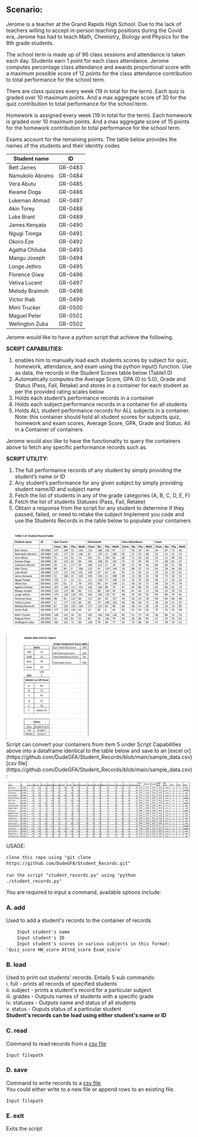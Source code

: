 ## Scenario:

Jerome is a teacher at the Grand Rapids High School. Due to the lack of teachers willing to accept in-person teaching positions during the Covid era, Jerome has had to teach Math, Chemistry, Biology and Physics for the 8th grade students. 

The school term is made up of 96 class sessions and attendance is taken each day. Students earn 1 point for each class attendance. Jerome computes percentage class attendance and awards proportional score with a maximum possible score of 12 points for the class attendance contribution to total performance for the school term. 

There are class quizzes every week (19 in total for the term). Each quiz is graded over 10 maximum points. And a max aggregate score of 30 for the quiz contribution to total performance for the school term.

Homework is assigned every week (19 in total for the term). Each homework is graded over 10 maximum points. And a max aggregate score of 15 points for the homework contribution to total performance for the school term.

Exams account for the remaining points. The table below provides the names of the students and their identity codes

| Student name | ID       |
|--------------|----------|
| Bett James   |  GR-0483 |
| Namukolo Abrams| GR-0484 |
| Vera Abutu | GR-0485 |
| Kwame Doga | GR-0486 |
| Lukeman Ahmad | GR-0487 |
| Akin Torey | GR-0488 |
| Luke Brant | GR-0489 |
| James Kenyata | GR-0490 |
| Ngugi Tionga | GR-0491 |
| Okoro Eze | GR-0492 |
| Agatha Chiluba | GR-0493 |
| Mangu Joseph | GR-0494 |
| Longe Jethro | GR-0495 |
| Florence Giwa | GR-0496 |
| Vetiva Lucent | GR-0497 |
| Melody Braimoh | GR-0498 |
| Victor Ihab | GR-0499 |
| Mimi Trucker | GR-0500 |
| Maguel Peter | GR-0501 |
| Wellington Zuba | GR-0502 |

Jerome would like to have a python script that achieve the following.

**SCRIPT CAPABILITIES:**
1. enables him to manually load each students scores by subject for quiz, homework, attendance, and exam using the python input() function. Use as data, the records in the Student Scores table below (Table1.0) 
2. Automatically computes the Average Score, GPA (0 to 5.0), Grade and Status (Pass, Fail, Retake) and stores in a container for each student as per the provided rating scales below 
3. Holds each student’s performance records in a container 
4. Holds each subject performance records in a container for all students 
5. Holds ALL student performance records for ALL subjects in a container. Note: this container should hold all student scores for subjects quiz, homework and exam scores, Average Score, GPA, Grade and Status. All in a Container of containers 

Jerome would also like to have the functionality to query the containers above to fetch any specific performance records such as. 

**SCRIPT UTILITY:**
1. The full performance records of any student by simply providing the student’s name or ID 
2. Any student’s performance for any given subject by simply providing student name/ID and subject name 
3. Fetch the list of students in any of the grade categories (A, B, C, D, E, F) 
4. Fetch the list of students Statuses (Pass, Fail, Retake) 
5. Obtain a response from the script for any student to determine if they passed, failed, or need to retake the subject Implement you code and use the Students Records in the table below to populate your containers

<img src="https://github.com/DudeGFA/Student_Records/blob/main/README_Images/Student_Record_table.png"/>
<img src="https://github.com/DudeGFA/Student_Records/blob/main/README_Images/Grade_and_status_tables.png"/>
Script can convert your containers from item 5 under Script Capabilities above into a dataframe identical to the table below and save to an [excel or](https://github.com/DudeGFA/Student_Records/blob/main/sample_data.csv) [csv file](https://github.com/DudeGFA/Student_Records/blob/main/sample_data.csv) :

<img src="https://github.com/DudeGFA/Student_Records/blob/main/README_Images/Records_CSV_sample.png"/>
USAGE:

    clone this repo using "git clone https://github.com/DudeGFA/Student_Records.git"
    
    run the script "student_records.py" using "python ./student_records.py"

You are required to input a command, available options include:

### A. add

   Used to add a student's records to the container of records
 
        Input student's name    
        Input student's ID  
        Input student's scores in various subjects in this format: 'Quiz_score HW_score Attnd_score Exam_score'
   
### B. load     
   Used to print out students' records. Entails 5 sub commands:         \
    i. full - prints all records of specified students              
    ii. subject - prints a student's record for a particular subject   
    iii. grades - Outputs names of students with a specific grade   
    iv. statuses - Outputs name and status of all students  
    v. status - Ouputs status of a particular student   
    **Student's records can be load using either student's name or ID**
### C. read
   Command to read records from a [csv file](https://github.com/DudeGFA/Student_Records/blob/main/sample_data.csv)  
   
    Input filepath
    
### D. save
   Command to write records to a [csv file](https://github.com/DudeGFA/Student_Records/blob/main/sample_data.csv)       
   You could either write to a new file or append rows to an existing file.
   
    Input filepath
    
### E. exit
   Exits the script
